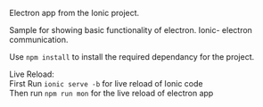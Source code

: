 Electron app from the Ionic project.

Sample for showing basic functionality of electron. Ionic- electron communication.

Use ```npm install``` to install the required dependancy for the project.

Live Reload:<br>
First Run ``` ionic serve -b ``` for live reload of Ionic code<br>
Then run ``` npm run mon ``` for the live reload of electron app
